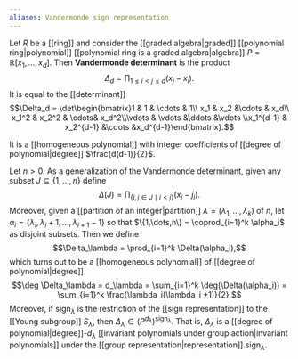 ```yaml
---
aliases: Vandermonde sign representation
---
```

Let $R$ be a [[ring]] and consider the [[graded algebra|graded]] [[polynomial ring|polynomial]] [[polynomial ring is a graded algebra|algebra]]  $P = \mathbb R[x_1,\dots,x_d]$. Then **Vandermonde determinant** is the product $$\Delta_d = \prod_{1\leq i < j \leq d}(x_j- x_i).$$ It is equal to the [[determinant]] $$\Delta_d = \det\begin{bmatrix}1 & 1 & \cdots & 1\\ x_1 & x_2 &\cdots & x_d\\ x_1^2 & x_2^2 & \cdots& x_d^2\\\vdots & \vdots &\ddots &\vdots \\x_1^{d-1} & x_2^{d-1} &\cdots &x_d^{d-1}\end{bmatrix}.$$ 

It is a [[homogeneous polynomial]] with integer coefficients of [[degree of polynomial|degree]] $\frac{d(d-1)}{2}$.

Let $n > 0$. As a generalization of the Vandermonde determinant, given any subset $J\subseteq \{1,\dots,n\}$ define $$\Delta(J) = \prod_{\{i,j\in J \mid i < j\}}(x_i-j_i).$$ Moreover, given a [[partition of an integer|partition]] $\lambda = (\lambda_1,\dots, \lambda_k)$ of $n$, let $\alpha_i = \{\lambda_i, \lambda_i + 1, \dots, \lambda_{i+1} - 1\}$ so that $\{1,\dots,n\} = \coprod_{i=1}^k \alpha_i$ as disjoint subsets. Then we define $$\Delta_\lambda = \prod_{i=1}^k \Delta(\alpha_i),$$ which turns out to be a [[homogeneous polynomial]] of [[degree of polynomial|degree]] $$\deg \Delta_\lambda = d_\lambda = \sum_{i=1}^k \deg(\Delta(\alpha_i)) = \sum_{i=1}^k \frac{\lambda_i(\lambda_i +1)}{2}.$$ Moreover, if $\text{sign}_\lambda$ is the restriction of the [[sign representation]] to the [[Young subgroup]] $S_\lambda$, then $\Delta_\lambda \in(P^{d_\lambda})^{\text{sign}_\lambda}$. That is, $\Delta_\lambda$ is a [[degree of polynomial|degree]]-$d_\lambda$ [[invariant polynomials under group action|invariant polynomials]] under the [[group representation|representation]] $\text{sign}_\lambda$.